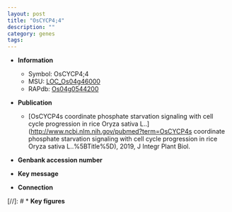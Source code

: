 ```yaml
---
layout: post
title: "OsCYCP4;4"
description: ""
category: genes
tags: 
---
```


* **Information**  
    + Symbol: OsCYCP4;4  
    + MSU: [LOC_Os04g46000](http://rice.uga.edu/cgi-bin/ORF_infopage.cgi?orf=LOC_Os04g46000)  
    + RAPdb: [Os04g0544200](http://rapdb.dna.affrc.go.jp/viewer/gbrowse_details/irgsp1?name=Os04g0544200)  

* **Publication**  
    + [OsCYCP4s coordinate phosphate starvation signaling with cell cycle progression in rice Oryza sativa L..](http://www.ncbi.nlm.nih.gov/pubmed?term=OsCYCP4s coordinate phosphate starvation signaling with cell cycle progression in rice Oryza sativa L..%5BTitle%5D), 2019, J Integr Plant Biol.

* **Genbank accession number**  

* **Key message**  

* **Connection**  

[//]: # * **Key figures**  



